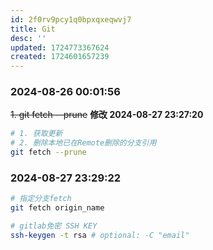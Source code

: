 ```yaml
---
id: 2f0rv9pcy1q0bpxqxeqwvj7
title: Git
desc: ''
updated: 1724773367624
created: 1724601657239
---
```


### 2024-08-26 00:01:56

~~1. git fetch --prune~~ **修改 2024-08-27 23:27:20**

```bash
# 1. 获取更新
# 2. 删除本地已在Remote删除的分支引用
git fetch --prune
```

### 2024-08-27 23:29:22

```bash
# 指定分支fetch
git fetch origin_name

# gitlab免密 SSH KEY
ssh-keygen -t rsa # optional: -C "email"
```
